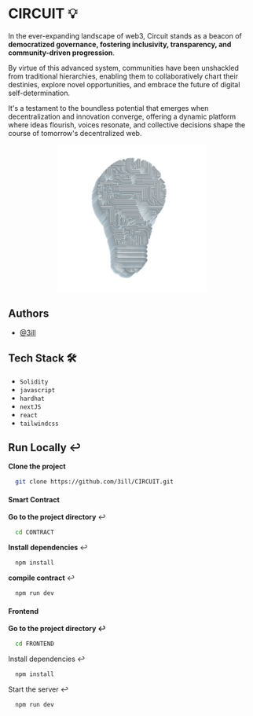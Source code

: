 # CIRCUIT 💡

In the ever-expanding landscape of web3, Circuit stands as a beacon of **democratized governance, fostering inclusivity, transparency, and community-driven progression**.

By virtue of this advanced system, communities have been unshackled from traditional hierarchies, enabling them to collaboratively chart their destinies, explore novel opportunities, and embrace the future of digital self-determination.

It's a testament to the boundless potential that emerges when decentralization and innovation converge, offering a dynamic platform where ideas flourish, voices resonate, and collective decisions shape the course of tomorrow's decentralized web.

<div align="center"> <img src="https://github.com/3ill/CIRCUIT/blob/main/FRONTEND/assets/logo.png" width="300" height="300"  />
</div>

## Authors

- [@3ill](https://www.github.com/3ill)

## Tech Stack 🛠

- `Solidity`
- `javascript`
- `hardhat`
- `nextJS`
- `react`
- `tailwindcss`

## Run Locally ↩

**Clone the project**

```bash
  git clone https://github.com/3ill/CIRCUIT.git
```

#### Smart Contract

**Go to the project directory** ↩

```bash
  cd CONTRACT
```

**Install dependencies** ↩

```bash
  npm install
```

**compile contract** ↩

```bash
  npm run dev
```

#### Frontend

**Go to the project directory ↩**

```bash
  cd FRONTEND
```

Install dependencies ↩

```bash
  npm install
```

Start the server ↩

```bash
  npm run dev
```
